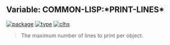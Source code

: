 ## Variable: COMMON-LISP:\*PRINT-LINES\*
[![package](https://img.shields.io/badge/Package-COMMON--LISP-5f9ea0.svg?style=social&colorA=999999)](../) [![type](https://img.shields.io/badge/Type-Variable-5f9ea0.svg?style=social&colorA=999999)](../#variable) [![clhs](https://img.shields.io/badge/CLHS-*PRINT--LINES*-5f9ea0.svg?style=social&colorA=999999)](http://www.lispworks.com/documentation/HyperSpec/Body/v_pr_lin.htm) 

> The maximum number of lines to print per object.

